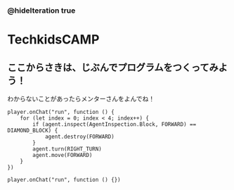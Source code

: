 ### @hideIteration true
# TechkidsCAMP

## ここからさきは、じぶんでプログラムをつくってみよう！
わからないことがあったらメンターさんをよんでね！

```ghost
player.onChat("run", function () {
    for (let index = 0; index < 4; index++) {
        if (agent.inspect(AgentInspection.Block, FORWARD) == DIAMOND_BLOCK) {
            agent.destroy(FORWARD)
        }
        agent.turn(RIGHT_TURN)
        agent.move(FORWARD)
    }
})

```

```template
player.onChat("run", function () {})

```
